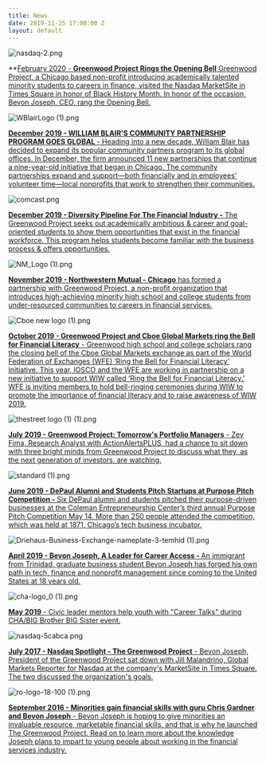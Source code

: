```yaml
---
title: News
date: 2019-11-25 17:00:00 Z
layout: default
---
```


![nasdaq-2.png](/uploads/nasdaq-2.png)

**[February 2020 - **Greenwood Project Rings the Opening Bell** Greenwood Project, a Chicago based non-profit introducing academically talented minority students to careers in finance, visited the Nasdaq MarketSite in Times Square in honor of Black History Month. In honor of the occasion, Bevon Joseph, CEO, rang the Opening Bell.](https://www.nasdaq.com/events/greenwood-project-rings-the-opening-bell)

![WBlairLogo (1).png](/uploads/WBlairLogo%20(1).png)

**[December 2019 - WILLIAM BLAIR'S COMMUNITY PARTNERSHIP PROGRAM GOES GLOBAL ](https://www.williamblair.com/News-Items/2019/December/19/Community-Partnership-Program-Goes-Global.aspx?utm_source=social&utm_medium=twitter&utm_campaign=CommunityEngagement&utm_content=CommunityPartners-Announcement-2020-2021)**[- Heading into a new decade, William Blair has decided to expand its popular community partners program to its global offices. In December, the firm announced 11 new partnerships that continue a nine-year-old initiative that began in Chicago. The community partnerships expand and support—both financially and in employees' volunteer time—local nonprofits that work to strengthen their communities.](https://www.williamblair.com/News-Items/2019/December/19/Community-Partnership-Program-Goes-Global.aspx?utm_source=social&utm_medium=twitter&utm_campaign=CommunityEngagement&utm_content=CommunityPartners-Announcement-2020-2021)

![comcast.png](/uploads/comcast.png)

**[December 2019 - Diversity Pipeline For The Financial Industry -](https://comcastnewsmakers.com/Videos/2019/12/10/Elois-Joseph)**[ The Greenwood Project seeks out academically ambitious & career and goal-oriented students to show them opportunities that exist in the financial workforce. This program helps students become familiar with the business process & offers opportunities.](https://comcastnewsmakers.com/Videos/2019/12/10/Elois-Joseph)

![NM_Logo (1).png](/uploads/NM_Logo%20(1).png)

**[November 2019 - Northwestern Mutual - Chicago](https://www.dailyherald.com/submitted/20191107/northwestern-mutual-chicago-partners-with-greenwood-project)**[ has formed a partnership with Greenwood Project, a non-profit organization that introduces high-achieving minority high school and college students from under-resourced communities to careers in financial services.](https://www.dailyherald.com/submitted/20191107/northwestern-mutual-chicago-partners-with-greenwood-project)

![Cboe new logo (1).png](/uploads/Cboe%20new%20logo%20(1).png)

**[October 2019 - Greenwood Project and Cboe Global Markets ring the Bell for Financial Literacy](http://www.cboe.com/video/?mediaId=e9a9cc043b5246b982ae208146290506)**[ - Greenwood high school and college scholars rang the closing bell of the Cboe Global Markets exchange as part of the World Federation of Exchanges (WFE) ‘Ring the Bell for Financial Literacy’ Initiative. This year, IOSCO and the WFE are working in partnership on a new initiative to support WIW called ‘Ring the Bell for Financial Literacy.’ WFE is inviting members to hold bell-ringing ceremonies during WIW to promote the importance of financial literacy and to raise awareness of WIW 2019.](http://www.cboe.com/video/?mediaId=e9a9cc043b5246b982ae208146290506)

![thestreet logo (1) (1).png](/uploads/thestreet%20logo%20(1)%20(1).png)

**[July 2019 - Greenwood Project: Tomorrow's Portfolio Managers](https://www.thestreet.com/video/tomorrow-s-portfolio-managers-15018544)**[ - Zev Fima, Research Analyst with ActionAlertsPLUS, had a chance to sit down with three bright minds from Greenwood Project to discuss what they, as the next generation of investors, are watching.](https://www.thestreet.com/video/tomorrow-s-portfolio-managers-15018544)

![standard (1).png](/uploads/standard%20(1).png)

**[June 2019 - DePaul Alumni and Students Pitch Startups at Purpose Pitch Competition - ](https://business.depaul.edu/news-events/Pages/201905/coleman-center-purpose-pitch-competition.aspx)**[Six DePaul alumni and students pitched their purpose-driven businesses at the Coleman Entrepreneurship Center​’s third annual Purpose Pitch Competition May 14. More than 250 people attended the competition, which was held at 1871, Chicago’s tech business incubator. ](https://business.depaul.edu/news-events/Pages/201905/coleman-center-purpose-pitch-competition.aspx)

![Driehaus-Business-Exchange-nameplate-3-temhid (1).png](/uploads/Driehaus-Business-Exchange-nameplate-3-temhid%20(1).png)

**[April 2019 - Bevon Joseph, A Leader for Career Access - ](https://blogs.depaul.edu/business-exchange/2019/04/25/a-leader-for-career-access/)**[An immigrant from Trinidad, graduate business student Bevon Joseph has forged his own path in tech, finance and nonprofit management since coming to the United States at 18 years old.](https://blogs.depaul.edu/business-exchange/2019/04/25/a-leader-for-career-access/)

![cha-logo_0 (1).png](/uploads/cha-logo_0%20(1).png)

**[May 2019](https://www.thecha.org/news-media/news/civic-leader-mentors-help-youth-career-talks-during-cha/big-brother-big-sister)**[ - Civic leader mentors help youth with "Career Talks" during CHA/BIG Brother BIG Sister event.](https://www.thecha.org/news-media/news/civic-leader-mentors-help-youth-career-talks-during-cha/big-brother-big-sister)

![nasdaq-5cabca.png](/uploads/nasdaq-5cabca.png)

**[July 2017 - Nasdaq Spotlight - The Greenwood Project](https://www.nasdaq.com/articles/nasdaq-spotlight-greenwood-project-2017-07-28)**[ - Bevon Joseph, President of the Greenwood Project sat down with Jill Malandrino, Global Markets Reporter for Nasdaq at the company's MarketSite in Times Square. The two discussed the organization's goals.](https://www.nasdaq.com/articles/nasdaq-spotlight-greenwood-project-2017-07-28)

![ro-logo-18-100 (1).png](/uploads/ro-logo-18-100%20(1).png)

**[September 2016 - Minorities gain financial skills with guru Chris Gardner and Bevon Joseph](https://rollingout.com/2016/09/12/greenwood-project-helping-minorities-gain-financial-skills/)**[ - Bevon Joseph is hoping to give minorities an invaluable resource, marketable financial skills, and that is why he launched The Greenwood Project. Read on to learn more about the knowledge Joseph plans to impart to young people about working in the financial services industry.](https://rollingout.com/2016/09/12/greenwood-project-helping-minorities-gain-financial-skills/)